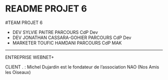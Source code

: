 # README  PROJET 6 #

#TEAM PROJET 6 

* DEV  SYLVIE PAITRE PARCOURS CdP Dev
* DEV   JONATHAN CASSARA-GOHIER   PARCOURS CdP Dev
* MARKETER    TOUFIC HAMDANI   PARCOURS CdP MAK


********************************************

ENTREPRISE WEBNET+ 

CLIENT . :  Michel Dujardin est le fondateur de l’association NAO (Nos Amis les Oiseaux)